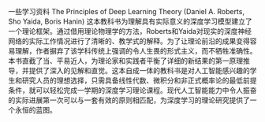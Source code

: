 一些学习资料
The Principles of Deep Learning Theory (Daniel A. Roberts, Sho Yaida, Boris Hanin) 
这本教科书为理解具有实际意义的深度学习模型建立了一个理论框架。通过借用理论物理学的方法，Roberts和Yaida对现实的深度神经网络的实际工作情况进行了清晰的、教学式的解释。为了让理论前沿的成果变得容易理解，作者摒弃了该学科传统上强调的令人生畏的形式主义，而不牺牲准确性。本书直截了当、平易近人，为理论家和实践者平衡了详细的新结果的第一原理推导，并提供了深入的见解和直觉。这本自成一体的教科书是对人工智能感兴趣的学生和研究人员的理想选择，只需具备线性代数、微积分和非正式概率论的最低前提条件，就可以轻松完成一学期的深度学习理论课程。现代人工智能能力中令人振奋的实际进展第一次可以与一套有效的原则相匹配，为深度学习的理论研究提供了一个永恒的蓝图。
